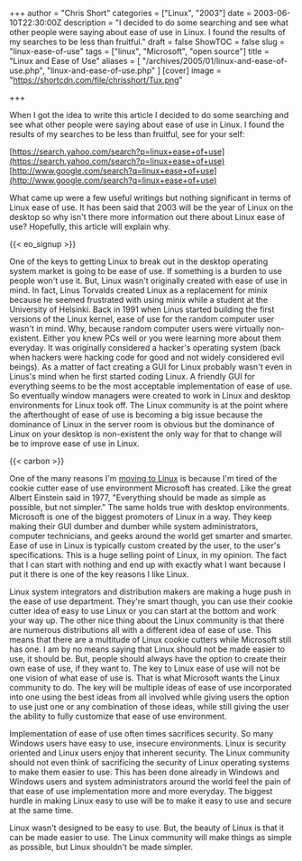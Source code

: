 +++
author = "Chris Short"
categories = ["Linux", "2003"]
date = 2003-06-10T22:30:00Z
description = "I decided to do some searching and see what other people were saying about ease of use in Linux. I found the results of my searches to be less than fruitful."
draft = false
ShowTOC = false
slug = "linux-ease-of-use"
tags = ["linux", "Microsoft", "open source"]
title = "Linux and Ease of Use"
aliases = [
    "/archives/2005/01/linux-and-ease-of-use.php",
    "linux-and-ease-of-use.php"
    ]
[cover]
image = "https://shortcdn.com/file/chrisshort/Tux.png"

+++

When I got the idea to write this article I decided to do some searching and see what other people were saying about ease of use in Linux. I found the results of my searches to be less than fruitful, see for your self:

[https://search.yahoo.com/search?p=linux+ease+of+use](https://search.yahoo.com/search?p=linux+ease+of+use)
[http://www.google.com/search?q=linux+ease+of+use](http://www.google.com/search?q=linux+ease+of+use)

What came up were a few useful writings but nothing significant in terms of Linux ease of use. It has been said that 2003 will be the year of Linux on the desktop so why isn't there more information out there about Linux ease of use? Hopefully, this article will explain why.

{{< eo_signup >}}

One of the keys to getting Linux to break out in the desktop operating system market is going to be ease of use. If something is a burden to use people won't use it. But, Linux wasn't originally created with ease of use in mind. In fact, Linus Torvalds created Linux as a replacement for minix because he seemed frustrated with using minix while a student at the University of Helsinki. Back in 1991 when Linus started building the first versions of the Linux kernel, ease of use for the random computer user wasn't in mind. Why, because random computer users were virtually non-existent. Either you knew PCs well or you were learning more about them everyday. It was originally considered a hacker's operating system (back when hackers were hacking code for good and not widely considered evil beings). As a matter of fact creating a GUI for Linux probably wasn't even in Linus's mind when he first started coding Linux. A friendly GUI for everything seems to be the most acceptable implementation of ease of use. So eventually window managers were created to work in Linux and desktop environments for Linux took off. The Linux community is at the point where the afterthought of ease of use is becoming a big issue because the dominance of Linux in the server room is obvious but the dominance of Linux on your desktop is non-existent the only way for that to change will be to improve ease of use in Linux.

{{< carbon >}}

One of the many reasons I'm [moving to Linux](/moving-to-linux/) is because I'm tired of the cookie cutter ease of use environment Microsoft has created. Like the great Albert Einstein said in 1977, "Everything should be made as simple as possible, but not simpler." The same holds true with desktop environments. Microsoft is one of the biggest promoters of Linux in a way. They keep making their GUI dumber and dumber while system administrators, computer technicians, and geeks around the world get smarter and smarter. Ease of use in Linux is typically custom created by the user, to the user's specifications. This is a huge selling point of Linux, in my opinion. The fact that I can start with nothing and end up with exactly what I want because I put it there is one of the key reasons I like Linux.

Linux system integrators and distribution makers are making a huge push in the ease of use department. They're smart though, you can use their cookie cutter idea of easy to use Linux or you can start at the bottom and work your way up. The other nice thing about the Linux community is that there are numerous distributions all with a different idea of ease of use. This means that there are a multitude of Linux cookie cutters while Microsoft still has one. I am by no means saying that Linux should not be made easier to use, it should be. But, people should always have the option to create their own ease of use, if they want to. The key to Linux ease of use will not be one vision of what ease of use is. That is what Microsoft wants the Linux community to do. The key will be multiple ideas of ease of use incorporated into one using the best ideas from all involved while giving users the option to use just one or any combination of those ideas, while still giving the user the ability to fully customize that ease of use environment.

Implementation of ease of use often times sacrifices security. So many Windows users have easy to use, insecure environments. Linux is security oriented and Linux users enjoy that inherent security. The Linux community should not even think of sacrificing the security of Linux operating systems to make them easier to use. This has been done already in Windows and Windows users and system administrators around the world feel the pain of that ease of use implementation more and more everyday. The biggest hurdle in making Linux easy to use will be to make it easy to use and secure at the same time.

Linux wasn't designed to be easy to use. But, the beauty of Linux is that it can be made easier to use. The Linux community will make things as simple as possible, but Linux shouldn't be made simpler.
